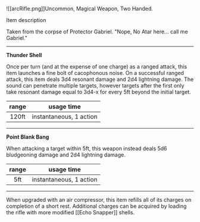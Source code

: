 ![[arcRifle.png]]Uncommon, Magical Weapon, Two Handed. 

Item description

Taken from the corpse of Protector Gabriel. "Nope, No Atar here... call me Gabriel."

---

**Thunder Shell**

Once per turn (and at the expense of one charge) as a ranged attack, this item launches a fine bolt of cacophonous noise. On a successful ranged attack, this item deals 3d4 resonant damage and 2d4 lightning damage. The sound can penetrate multiple targets, however targets after the first only take resonant damage equal to 3d4-x for every 5ft beyond the initial target.

| range | usage time |
| :---: | :----------: |
| 120ft | instantaneous, 1 action |

---

**Point Blank Bang**

When attacking a target within 5ft, this weapon instead deals 5d6 bludgeoning damage and 2d4 lightning damage.

| range | usage time |
| :---: | :----------: |
| 5ft | instantaneous, 1 action |

----

When upgraded with an air compressor, this item refills all of its charges on completion of a short rest. Additional charges can be acquired by loading the rifle with more modified [[Echo Snapper]] shells. 